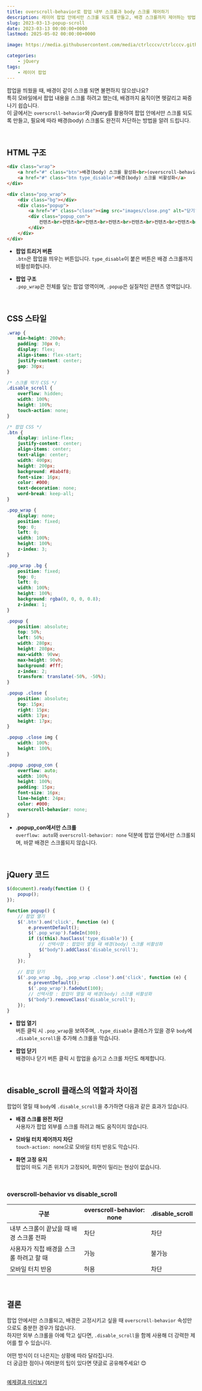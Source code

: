 ```yaml
---
title: overscroll-behavior로 팝업 내부 스크롤과 body 스크롤 제어하기
description: 레이어 팝업 안에서만 스크롤 되도록 만들고, 배경 스크롤까지 제어하는 방법을 알려 드립니다. overscroll-behavior와 jQuery를 활용한 팝업 구현 팁을 확인해보세요.
slug: 2023-03-13-popup-scroll
date: 2023-03-13 00:00:00+0000
lastmod: 2025-05-02 00:00:00+0000

image: https://media.githubusercontent.com/media/ctrlcccv/ctrlcccv.github.io/master/assets/img/post/popup-scroll.webp

categories:
    - jQuery
tags:
    - 레이어 팝업
---
```


팝업을 띄웠을 때, 배경이 같이 스크롤 되면 불편하지 않으셨나요?  
특히 모바일에서 팝업 내용을 스크롤 하려고 했는데, 배경까지 움직이면 헷갈리고 짜증 나기 쉽습니다.  
이 글에서는 `overscroll-behavior`와 jQuery를 활용하여 팝업 안에서만 스크롤 되도록 만들고, 필요에 따라 배경(body) 스크롤도 완전히 차단하는 방법을 알려 드립니다.

<script async src="https://pagead2.googlesyndication.com/pagead/js/adsbygoogle.js?client=ca-pub-8535540836842352" crossorigin="anonymous"></script>
<ins class="adsbygoogle"
     style="display:block; text-align:center;"
     data-ad-layout="in-article"
     data-ad-format="fluid"
     data-ad-client="ca-pub-8535540836842352"
     data-ad-slot="2974559225"></ins>
<script>
     (adsbygoogle = window.adsbygoogle || []).push({});
</script>

<br>

## HTML 구조
```html
<div class="wrap">
    <a href="#" class="btn">배경(body) 스크롤 활성화<br>(overscroll-behavior:none 속성만 사용)</a>
    <a href="#" class="btn type_disable">배경(body) 스크롤 비활성화</a>
</div>

<div class="pop_wrap">
    <div class="bg"></div>
    <div class="popup">
        <a href="#" class="close"><img src="images/close.png" alt="닫기"></a>
        <div class="popup_con">
            컨텐츠<br>컨텐츠<br>컨텐츠<br>컨텐츠<br>컨텐츠<br>컨텐츠<br>컨텐츠<br>컨텐츠<br>컨텐츠<br>컨텐츠<br>컨텐츠<br>컨텐츠<br>컨텐츠<br>컨텐츠
        </div>
    </div>
</div>
```

* **팝업 트리거 버튼**  
  `.btn`은 팝업을 띄우는 버튼입니다. `type_disable`이 붙은 버튼은 배경 스크롤까지 비활성화합니다.

* **팝업 구조**  
  `.pop_wrap`은 전체를 덮는 팝업 영역이며, `.popup`은 실질적인 콘텐츠 영역입니다.

<br>

## CSS 스타일 

```css
.wrap {
    min-height: 200vh;
    padding: 30px 0;
    display: flex;
    align-items: flex-start;
    justify-content: center;
    gap: 30px;
}

/* 스크롤 막기 CSS */
.disable_scroll {
    overflow: hidden;
    width: 100%;
    height: 100%;
    touch-action: none;
}

/* 팝업 CSS */
.btn {
    display: inline-flex;
    justify-content: center;
    align-items: center;
    text-align: center;
    width: 400px;
    height: 200px;
    background: #8ab4f8;
    font-size: 16px;
    color: #000;
    text-decoration: none;
    word-break: keep-all;
}

.pop_wrap {
    display: none;
    position: fixed;
    top: 0;
    left: 0;
    width: 100%;
    height: 100%;
    z-index: 3;
}

.pop_wrap .bg {
    position: fixed;
    top: 0;
    left: 0;
    width: 100%;
    height: 100%;
    background: rgba(0, 0, 0, 0.8);
    z-index: 1;
}

.popup {
    position: absolute;
    top: 50%;
    left: 50%;
    width: 280px;
    height: 280px;
    max-width: 90vw;
    max-height: 90vh;
    background: #fff;
    z-index: 2;
    transform: translate(-50%, -50%);
}

.popup .close {
    position: absolute;
    top: 15px;
    right: 15px;
    width: 17px;
    height: 17px;
}

.popup .close img {
    width: 100%;
    height: 100%;
}

.popup .popup_con {
    overflow: auto;
    width: 100%;
    height: 100%;
    padding: 15px;
    font-size: 16px;
    line-height: 24px;
    color: #000;
    overscroll-behavior: none;
}
```
* **.popup_con에서만 스크롤**  
  `overflow: auto`와 `overscroll-behavior: none` 덕분에 팝업 안에서만 스크롤되며, 바깥 배경은 스크롤되지 않습니다.

<br>

## jQuery 코드

```javascript
$(document).ready(function () {
    popup();
});

function popup() {
    // 팝업 열기
    $('.btn').on('click', function (e) {
        e.preventDefault();
        $('.pop_wrap').fadeIn(300);
        if ($(this).hasClass('type_disable')) {
            // 선택사항 : 팝업이 열릴 때 배경(body) 스크롤 비활성화
            $("body").addClass('disable_scroll');
        }
    });

    // 팝업 닫기
    $('.pop_wrap .bg, .pop_wrap .close').on('click', function (e) {
        e.preventDefault();
        $('.pop_wrap').fadeOut(100);
        // 선택사항 : 팝업이 열릴 때 배경(body) 스크롤 비활성화
        $("body").removeClass('disable_scroll');
    });
}
```

* **팝업 열기**  
  버튼 클릭 시 `.pop_wrap`을 보여주며, `.type_disable` 클래스가 있을 경우 `body`에 `.disable_scroll`을 추가해 스크롤을 막습니다.

* **팝업 닫기**  
  배경이나 닫기 버튼 클릭 시 팝업을 숨기고 스크롤 차단도 해제합니다.

<br>

## disable_scroll 클래스의 역할과 차이점

팝업이 열릴 때 `body`에 `.disable_scroll`을 추가하면 다음과 같은 효과가 있습니다.

* **배경 스크롤 완전 차단**  
  사용자가 팝업 외부를 스크롤 하려고 해도 움직이지 않습니다.

* **모바일 터치 제어까지 차단**  
  `touch-action: none`으로 모바일 터치 반응도 막습니다.

* **화면 고정 유지**  
  팝업이 떠도 기존 위치가 고정되어, 화면이 밀리는 현상이 없습니다.

<br>

### overscroll-behavior vs disable_scroll

| 구분 | overscroll-behavior: none | .disable_scroll |
|------|---------------------------|------------------|
| 내부 스크롤이 끝났을 때 배경 스크롤 전파 | 차단 | 차단 |
| 사용자가 직접 배경을 스크롤 하려고 할 때 | 가능 | 불가능 |
| 모바일 터치 반응 | 허용 | 차단 |

<br>

## 결론

팝업 안에서만 스크롤되고, 배경은 고정시키고 싶을 때 `overscroll-behavior` 속성만으로도 충분한 경우가 많습니다.  
하지만 외부 스크롤을 아예 막고 싶다면, `.disable_scroll`을 함께 사용해 더 강력한 제어를 할 수 있습니다.

어떤 방식이 더 나은지는 상황에 따라 달라집니다.  
더 궁금한 점이나 여러분의 팁이 있다면 댓글로 공유해주세요! 😊

<br>

<div class="btn_wrap">
    <a target="_blank" href="https://ctrlcccv.github.io/ctrlcccv-demo/2023-03-13-popup-scroll/">예제결과 미리보기</a>
</div>

